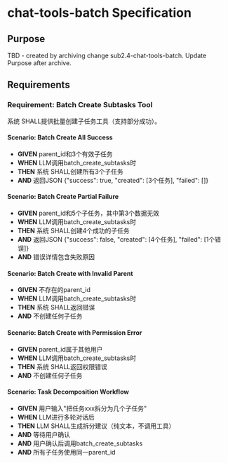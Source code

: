 # chat-tools-batch Specification

## Purpose
TBD - created by archiving change sub2.4-chat-tools-batch. Update Purpose after archive.
## Requirements
### Requirement: Batch Create Subtasks Tool
系统 SHALL提供批量创建子任务工具（支持部分成功）。

#### Scenario: Batch Create All Success
- **GIVEN** parent_id和3个有效子任务
- **WHEN** LLM调用batch_create_subtasks时
- **THEN** 系统 SHALL创建所有3个子任务
- **AND** 返回JSON {"success": true, "created": [3个任务], "failed": []}

#### Scenario: Batch Create Partial Failure
- **GIVEN** parent_id和5个子任务，其中第3个数据无效
- **WHEN** LLM调用batch_create_subtasks时
- **THEN** 系统 SHALL创建4个成功的子任务
- **AND** 返回JSON {"success": false, "created": [4个任务], "failed": [1个错误]}
- **AND** 错误详情包含失败原因

#### Scenario: Batch Create with Invalid Parent
- **GIVEN** 不存在的parent_id
- **WHEN** LLM调用batch_create_subtasks时
- **THEN** 系统 SHALL返回错误
- **AND** 不创建任何子任务

#### Scenario: Batch Create with Permission Error
- **GIVEN** parent_id属于其他用户
- **WHEN** LLM调用batch_create_subtasks时
- **THEN** 系统 SHALL返回权限错误
- **AND** 不创建任何子任务

#### Scenario: Task Decomposition Workflow
- **GIVEN** 用户输入"把任务xxx拆分为几个子任务"
- **WHEN** LLM进行多轮对话后
- **THEN** LLM SHALL生成拆分建议（纯文本，不调用工具）
- **AND** 等待用户确认
- **AND** 用户确认后调用batch_create_subtasks
- **AND** 所有子任务使用同一parent_id

